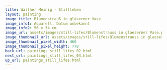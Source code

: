 ```yaml
---
title: Walther Meinig - Stillleben
layout: painting
image_title: Blumenstrauß in gläserner Vase 
image_info1: Aquarell, Datum unbekannt
image_info2: 56 x 34 cm
image_url: assets/images/still-lifes/Blumenstrauss in glaeserner Vase.png
image_thumbnail_url: assets/images/still-lifes/Blumenstrauss in glaeserner Vase-klein.png
image_thumbnail_pixel_width: 460
image_thumbnail_pixel_height: 778
back_url: paintings_still_lifes_02.html
next_url: paintings_still_lifes_04.html
up_url: paintings_still_lifes.html
---
```

